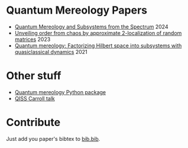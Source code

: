 # Quantum Mereology Papers

- [Quantum Mereology and Subsystems from the Spectrum](https://doi.org/10.1007/s10701-024-00813-2) 2024
- [Unveiling order from chaos by approximate 2-localization of random matrices](https://doi.org/10.1073/pnas.2308006120) 2023
- [Quantum mereology: Factorizing Hilbert space into subsystems with quasiclassical dynamics](https://doi.org/10.1103/PhysRevA.103.022213) 2021


# Other stuff
- [Quantum mereology Python package](https://nicolasloizeau.github.io/quantum_mereology/)
- [QISS Carroll talk](https://www.youtube.com/watch?v=HOssfva2IBo)

# Contribute
Just add you paper's bibtex to [bib.bib](bib.bib).
